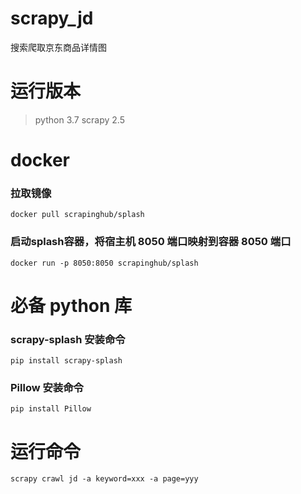 # scrapy_jd
搜索爬取京东商品详情图

# 运行版本
> python 3.7
> scrapy 2.5

# docker
### 拉取镜像
```shell
docker pull scrapinghub/splash
```
### 启动splash容器，将宿主机 8050 端口映射到容器 8050 端口
```shell
docker run -p 8050:8050 scrapinghub/splash
```

# 必备 python 库
### scrapy-splash 安装命令
```shell
pip install scrapy-splash
```
### Pillow 安装命令
```shell
pip install Pillow
```

# 运行命令
```shell
scrapy crawl jd -a keyword=xxx -a page=yyy
```